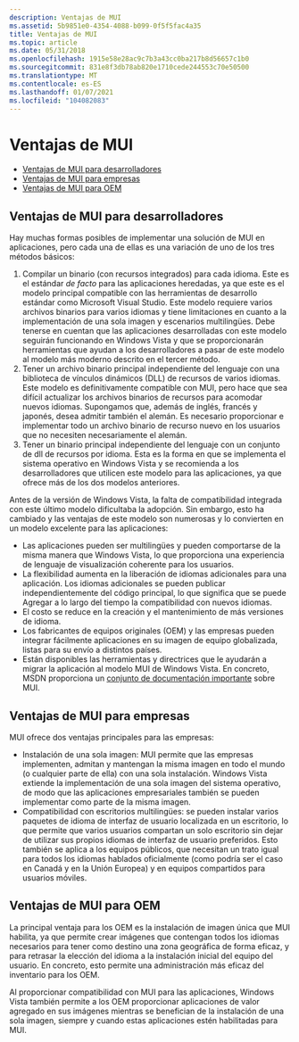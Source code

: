 ```yaml
---
description: Ventajas de MUI
ms.assetid: 5b9851e0-4354-4088-b099-0f5f5fac4a35
title: Ventajas de MUI
ms.topic: article
ms.date: 05/31/2018
ms.openlocfilehash: 1915e58e28ac9c7b3a43cc0ba217b8d56657c1b0
ms.sourcegitcommit: 831e8f3db78ab820e1710cede244553c70e50500
ms.translationtype: MT
ms.contentlocale: es-ES
ms.lasthandoff: 01/07/2021
ms.locfileid: "104082083"
---
```

# <a name="benefits-of-mui-explained"></a>Ventajas de MUI

-   [Ventajas de MUI para desarrolladores](#mui-benefits-for-developers)
-   [Ventajas de MUI para empresas](#mui-benefits-for-enterprises)
-   [Ventajas de MUI para OEM](#mui-benefits-for-oems)

## <a name="mui-benefits-for-developers"></a>Ventajas de MUI para desarrolladores

Hay muchas formas posibles de implementar una solución de MUI en aplicaciones, pero cada una de ellas es una variación de uno de los tres métodos básicos:

1.  Compilar un binario (con recursos integrados) para cada idioma. Este es el estándar *de facto* para las aplicaciones heredadas, ya que este es el modelo principal compatible con las herramientas de desarrollo estándar como Microsoft Visual Studio. Este modelo requiere varios archivos binarios para varios idiomas y tiene limitaciones en cuanto a la implementación de una sola imagen y escenarios multilingües. Debe tenerse en cuentan que las aplicaciones desarrolladas con este modelo seguirán funcionando en Windows Vista y que se proporcionarán herramientas que ayudan a los desarrolladores a pasar de este modelo al modelo más moderno descrito en el tercer método.
2.  Tener un archivo binario principal independiente del lenguaje con una biblioteca de vínculos dinámicos (DLL) de recursos de varios idiomas. Este modelo es definitivamente compatible con MUI, pero hace que sea difícil actualizar los archivos binarios de recursos para acomodar nuevos idiomas. Supongamos que, además de inglés, francés y japonés, desea admitir también el alemán. Es necesario proporcionar e implementar todo un archivo binario de recurso nuevo en los usuarios que no necesiten necesariamente el alemán.
3.  Tener un binario principal independiente del lenguaje con un conjunto de dll de recursos por idioma. Esta es la forma en que se implementa el sistema operativo en Windows Vista y se recomienda a los desarrolladores que utilicen este modelo para las aplicaciones, ya que ofrece más de los dos modelos anteriores.

Antes de la versión de Windows Vista, la falta de compatibilidad integrada con este último modelo dificultaba la adopción. Sin embargo, esto ha cambiado y las ventajas de este modelo son numerosas y lo convierten en un modelo excelente para las aplicaciones:

-   Las aplicaciones pueden ser multilingües y pueden comportarse de la misma manera que Windows Vista, lo que proporciona una experiencia de lenguaje de visualización coherente para los usuarios.
-   La flexibilidad aumenta en la liberación de idiomas adicionales para una aplicación. Los idiomas adicionales se pueden publicar independientemente del código principal, lo que significa que se puede Agregar a lo largo del tiempo la compatibilidad con nuevos idiomas.
-   El costo se reduce en la creación y el mantenimiento de más versiones de idioma.
-   Los fabricantes de equipos originales (OEM) y las empresas pueden integrar fácilmente aplicaciones en su imagen de equipo globalizada, listas para su envío a distintos países.
-   Están disponibles las herramientas y directrices que le ayudarán a migrar la aplicación al modelo MUI de Windows Vista. En concreto, MSDN proporciona un [conjunto de documentación importante](multilingual-user-interface.md) sobre MUI.

## <a name="mui-benefits-for-enterprises"></a>Ventajas de MUI para empresas

MUI ofrece dos ventajas principales para las empresas:

-   Instalación de una sola imagen: MUI permite que las empresas implementen, admitan y mantengan la misma imagen en todo el mundo (o cualquier parte de ella) con una sola instalación. Windows Vista extiende la implementación de una sola imagen del sistema operativo, de modo que las aplicaciones empresariales también se pueden implementar como parte de la misma imagen.
-   Compatibilidad con escritorios multilingües: se pueden instalar varios paquetes de idioma de interfaz de usuario localizada en un escritorio, lo que permite que varios usuarios compartan un solo escritorio sin dejar de utilizar sus propios idiomas de interfaz de usuario preferidos. Esto también se aplica a los equipos públicos, que necesitan un trato igual para todos los idiomas hablados oficialmente (como podría ser el caso en Canadá y en la Unión Europea) y en equipos compartidos para usuarios móviles.

## <a name="mui-benefits-for-oems"></a>Ventajas de MUI para OEM

La principal ventaja para los OEM es la instalación de imagen única que MUI habilita, ya que permite crear imágenes que contengan todos los idiomas necesarios para tener como destino una zona geográfica de forma eficaz, y para retrasar la elección del idioma a la instalación inicial del equipo del usuario. En concreto, esto permite una administración más eficaz del inventario para los OEM.

Al proporcionar compatibilidad con MUI para las aplicaciones, Windows Vista también permite a los OEM proporcionar aplicaciones de valor agregado en sus imágenes mientras se benefician de la instalación de una sola imagen, siempre y cuando estas aplicaciones estén habilitadas para MUI.

 

 



